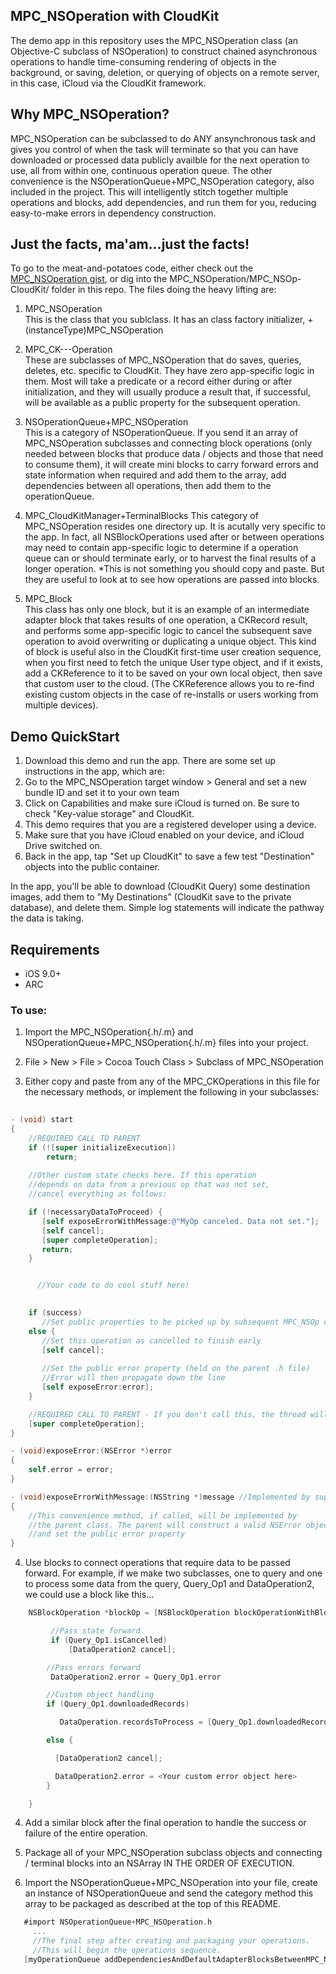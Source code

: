 ## MPC_NSOperation with CloudKit
The demo app in this repository uses the MPC_NSOperation class (an Objective-C subclass of NSOperation) to construct chained asynchronous operations to handle time-consuming rendering of objects in the background, or saving, deletion, or querying of objects on a remote server, in this case, iCloud via the CloudKit framework. 

## Why MPC_NSOperation?
MPC_NSOperation can be subclassed to do ANY ansynchronous task and gives you control of when the task will terminate so that you can have downloaded or processed data publicly availble for the next operation to use, all from within one, continuous operation queue. The other convenience is the NSOperationQueue+MPC_NSOperation category, also included in the project. This will intelligently stitch together multiple operations and blocks, add dependencies, and run them for you, reducing easy-to-make errors in dependency construction. 


## Just the facts, ma'am...just the facts!
To go to the meat-and-potatoes code, either check out the [MPC_NSOperation gist](https://gist.github.com/fareast555/2b456b8484f19fff71d01d25322174ec/), or dig into the MPC_NSOperation/MPC_NSOp-CloudKit/ folder in this repo. The files doing the heavy lifting are:

1. MPC_NSOperation  
This is the class that you sublclass. It has an class factory initializer, +(instanceType)MPC_NSOperation

2. MPC_CK---Operation  
These are subclasses of MPC_NSOperation that do saves, queries, deletes, etc. specific to CloudKit. They have zero app-specific logic in them. Most will take a predicate or a record either during or after initialization, and they will usually produce a result that, if successful, will be available as a public property for the subsequent operation.

3. NSOperationQueue+MPC_NSOperation  
This is a category of NSOperationQueue. If you send it an array of MPC_NSOperation subclasses and connecting block operations (only needed between blocks that produce data / objects and those that need to consume them), it will create mini blocks to carry forward errors and state information when required and add them to the array, add dependencies between all operations, then add them to the operationQueue. 

4. MPC_CloudKitManager+TerminalBlocks
This category of MPC_NSOperation resides one directory up. It is acutally very specific to the app. In fact, all NSBlockOperations used after or between operations may need to contain app-specific logic to determine if a operation queue can or should terminate early, or to harvest the final results of a longer operation. *This is not something you should copy and paste. But they are useful to look at to see how operations are passed into blocks.

5. MPC_Block  
This class has only one block, but it is an example of an intermediate adapter block that takes results of one operation, a CKRecord result, and performs some app-specific logic to cancel the subsequent save operation to avoid overwriting or duplicating a unique object. This kind of block is useful also in the CloudKit first-time user creation sequence, when you first need to fetch the unique User type object, and if it exists, add a CKReference to it to be saved on your own local object, then save that custom user to the cloud. (The CKReference allows you to re-find existing custom objects in the case of re-installs or users working from multiple devices).  

## Demo QuickStart

1. Download this demo and run the app. There are some set up instructions in the app, which are:
2. Go to the MPC_NSOperation target window > General and set a new bundle ID and set it to your own team
3. Click on Capabilities and make sure iCloud is turned on. Be sure to check "Key-value storage" and CloudKit.
4. This demo requires that you are a registered developer using a device. 
5. Make sure that you have iCloud enabled on your device, and iCloud Drive switched on.
6. Back in the app, tap "Set up CloudKit" to save a few test "Destination" objects into the public container.

In the app, you'll be able to download (CloudKit Query) some destination images, add them to "My Destinations" (CloudKit save to the private database), and delete them. Simple log statements will indicate the pathway the data is taking.


## Requirements

* iOS 9.0+
* ARC

 
<h3>To use:</h3>
 
  1. Import the MPC_NSOperation{.h/.m} and NSOperationQueue+MPC_NSOperation{.h/.m} files into your project.
 
  2. File > New > File > Cocoa Touch Class > Subclass of MPC_NSOperation

  3. Either copy and paste from any of the MPC_CKOperations in this file for the necessary methods, or implement the following in your subclasses:

```objectivec
   
- (void) start
{
    //REQUIRED CALL TO PARENT
    if (![super initializeExecution])
        return;
    
    //Other custom state checks here. If this operation
    //depends on data from a previous op that was not set, 
    //cancel everything as follows:

    if (!necessaryDataToProceed) {
       [self exposeErrorWithMessage:@"MyOp canceled. Data not set."];
       [self cancel];
       [super completeOperation];
       return;
    }


      //Your code to do cool stuff here!
    

    if (success)
       //Set public properties to be picked up by subsequent MPC_NSOp or blockOp
    else {
       //Set this operation as cancelled to finish early
       [self cancel];
       
       //Set the public error property (held on the parent .h file)
       //Error will then propagate down the line
       [self exposeError:error];
    }

    //REQUIRED CALL TO PARENT - If you don't call this, the thread will never be released
    [super completeOperation];
}

- (void)exposeError:(NSError *)error
{
    self.error = error;
}

- (void)exposeErrorWithMessage:(NSString *)message //Implemented by super
{
    //This convenience method, if called, will be implemented by
    //the parent class. The parent will construct a valid NSError object 
    //and set the public error property
}
```

  4. Use blocks to connect operations that require data to be passed forward. For example, if we make two subclasses, one to query and one to process some data from the query, Query_Op1 and DataOperation2, we could use a block like this...

```objectivec
    NSBlockOperation *blockOp = [NSBlockOperation blockOperationWithBlock:^{

         //Pass state forward
         if (Query_Op1.isCancelled)
             [DataOperation2 cancel];

        //Pass errors forward
         DataOperation2.error = Query_Op1.error

        //Custom object handling
        if (Query_Op1.downloadedRecords)

           DataOperation.recordsToProcess = [Query_Op1.downloadedRecords copy];

        else {

          [DataOperation2 cancel]; 

          DataOperation2.error = <Your custom error object here>
        }

    }
```
     
  4. Add a similar block after the final operation to handle the success or failure of the entire operation.

  5. Package all of your MPC_NSOperation subclass objects and connecting / terminal blocks into an NSArray IN THE ORDER OF EXECUTION.

  6. Import the NSOperationQueue+MPC_NSOperation into your file, create an instance of NSOperationQueue and send the category method this array to be packaged as described at the top of this README. 

```objectivec
   #import NSOperationQueue+MPC_NSOperation.h
     ...
     //The final step after creating and packaging your operations.
     //This will begin the operations sequence.
   [myOperationQueue addDependenciesAndDefaultAdapterBlocksBetweenMPC_NSOperationsArray:myOperationsArray];
```
